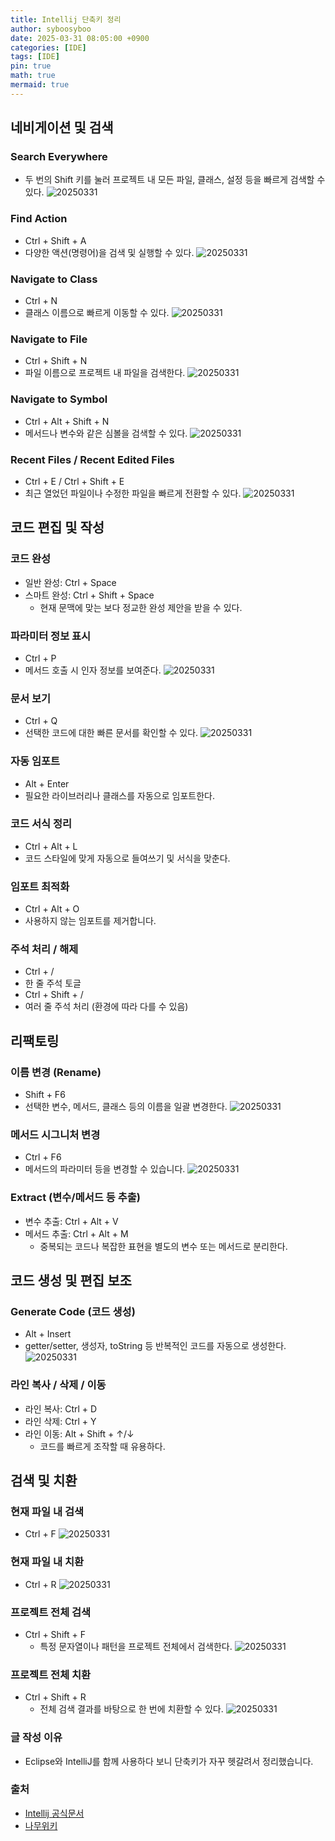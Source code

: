 ```yaml
---
title: Intellij 단축키 정리
author: syboosyboo
date: 2025-03-31 08:05:00 +0900
categories: [IDE]
tags: [IDE]
pin: true
math: true
mermaid: true
---
```


## 네비게이션 및 검색
### Search Everywhere
  - 두 번의 Shift 키를 눌러 프로젝트 내 모든 파일, 클래스, 설정 등을 빠르게 검색할 수 있다.
  ![20250331](../assets/img/20250331-intellij-ide/search_every.png)

### Find Action
  - Ctrl + Shift + A
  - 다양한 액션(명령어)을 검색 및 실행할 수 있다.
    ![20250331](../assets/img/20250331-intellij-ide/search_action.png)

### Navigate to Class
   - Ctrl + N
   - 클래스 이름으로 빠르게 이동할 수 있다.
     ![20250331](../assets/img/20250331-intellij-ide/search_class.png)

### Navigate to File
   - Ctrl + Shift + N
   - 파일 이름으로 프로젝트 내 파일을 검색한다.
     ![20250331](../assets/img/20250331-intellij-ide/search_action.png)

### Navigate to Symbol
   - Ctrl + Alt + Shift + N
   - 메서드나 변수와 같은 심볼을 검색할 수 있다.
     ![20250331](../assets/img/20250331-intellij-ide/search_symbol.png)

### Recent Files / Recent Edited Files
   - Ctrl + E / Ctrl + Shift + E
   - 최근 열었던 파일이나 수정한 파일을 빠르게 전환할 수 있다.
     ![20250331](../assets/img/20250331-intellij-ide/recent_file.png)

## 코드 편집 및 작성
### 코드 완성
  - 일반 완성: Ctrl + Space
  - 스마트 완성: Ctrl + Shift + Space
    - 현재 문맥에 맞는 보다 정교한 완성 제안을 받을 수 있다.

### 파라미터 정보 표시
  - Ctrl + P
  - 메서드 호출 시 인자 정보를 보여준다.
    ![20250331](../assets/img/20250331-intellij-ide/ctrl+p.png)

### 문서 보기
  - Ctrl + Q
  - 선택한 코드에 대한 빠른 문서를 확인할 수 있다.
    ![20250331](../assets/img/20250331-intellij-ide/ctrl+q.png)
      
### 자동 임포트
  - Alt + Enter
  - 필요한 라이브러리나 클래스를 자동으로 임포트한다.

### 코드 서식 정리
  - Ctrl + Alt + L
  - 코드 스타일에 맞게 자동으로 들여쓰기 및 서식을 맞춘다.

### 임포트 최적화
  - Ctrl + Alt + O
  - 사용하지 않는 임포트를 제거합니다.

### 주석 처리 / 해제
  - Ctrl + /
  - 한 줄 주석 토글
  - Ctrl + Shift + /
  - 여러 줄 주석 처리 (환경에 따라 다를 수 있음)

## 리팩토링
### 이름 변경 (Rename)
  - Shift + F6
  - 선택한 변수, 메서드, 클래스 등의 이름을 일괄 변경한다.
  ![20250331](../assets/img/20250331-intellij-ide/rename.png)

### 메서드 시그니처 변경
  - Ctrl + F6
  - 메서드의 파라미터 등을 변경할 수 있습니다.
    ![20250331](../assets/img/20250331-intellij-ide/signature.png)

### Extract (변수/메서드 등 추출)
  - 변수 추출: Ctrl + Alt + V
  - 메서드 추출: Ctrl + Alt + M
    - 중복되는 코드나 복잡한 표현을 별도의 변수 또는 메서드로 분리한다.

## 코드 생성 및 편집 보조
### Generate Code (코드 생성)
  - Alt + Insert
  - getter/setter, 생성자, toString 등 반복적인 코드를 자동으로 생성한다.
    ![20250331](../assets/img/20250331-intellij-ide/gernerate.png)

### 라인 복사 / 삭제 / 이동
  - 라인 복사: Ctrl + D
  - 라인 삭제: Ctrl + Y
  - 라인 이동: Alt + Shift + ↑/↓
    -  코드를 빠르게 조작할 때 유용하다.


## 검색 및 치환
### 현재 파일 내 검색
  - Ctrl + F
    ![20250331](../assets/img/20250331-intellij-ide/search.png)

### 현재 파일 내 치환
  - Ctrl + R
    ![20250331](../assets/img/20250331-intellij-ide/replace.png)

### 프로젝트 전체 검색
  - Ctrl + Shift + F
    - 특정 문자열이나 패턴을 프로젝트 전체에서 검색한다.
      ![20250331](../assets/img/20250331-intellij-ide/search_all.png)

### 프로젝트 전체 치환
  - Ctrl + Shift + R
    - 전체 검색 결과를 바탕으로 한 번에 치환할 수 있다.
      ![20250331](../assets/img/20250331-intellij-ide/replace_all.png)


### 글 작성 이유
- Eclipse와 IntelliJ를 함께 사용하다 보니 단축키가 자꾸 헷갈려서 정리했습니다.

### 출처
- [Intellij 공식문서](https://www.jetbrains.com/help/idea/mastering-keyboard-shortcuts.html)
- [나무위키](https://namu.wiki/)
